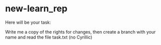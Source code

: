 # new-learn_rep
Here will be your task:

Write me a copy of the rights for changes, then create a branch with your name and read the file task.txt
(no Cyrillic)
